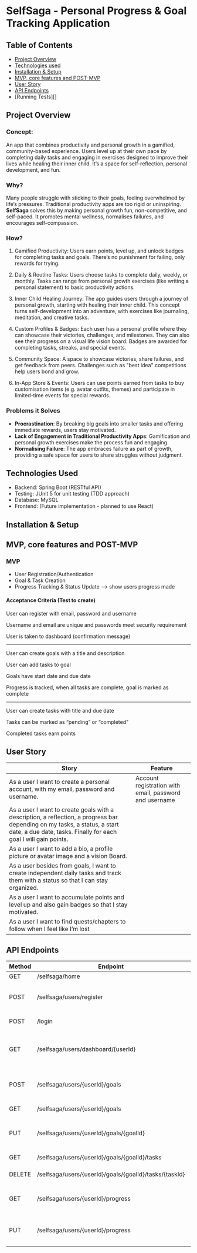 # SelfSaga - Personal Progress & Goal Tracking Application

## Table of Contents

- [Project Overview][1]
- [Technologies used][2]
- [Installation & Setup][3]
- [MVP, core features and POST-MVP][4]
- [User Story ][5]
- [API Endpoints][6]
- [Running Tests][]

## Project Overview

### Concept:

An app that combines productivity and personal growth in a gamified, community-based experience. Users level up at their own pace by completing daily tasks and engaging in exercises designed to improve their lives while healing their inner child. It’s a space for self-reflection, personal development, and fun.

### Why?
Many people struggle with sticking to their goals, feeling overwhelmed by life’s pressures. Traditional productivity apps are too rigid or uninspiring. 
**SelfSaga** solves this by making personal growth fun, non-competitive, and self-paced. It promotes mental wellness, normalises failures, and encourages self-compassion.

### How?

1. Gamified Productivity:
Users earn points, level up, and unlock badges for completing tasks and goals. There’s no punishment for failing, only rewards for trying.

2. Daily & Routine Tasks:
 Users choose tasks to complete daily, weekly, or monthly. Tasks can range from personal growth exercises (like writing a personal statement) to basic productivity actions.

3. Inner Child Healing Journey:
The app guides users through a journey of personal growth, starting with healing their inner child. This concept turns self-development into an adventure, with exercises like journaling, meditation, and creative tasks.

4. Custom Profiles & Badges:
Each user has a personal profile where they can showcase their victories, challenges, and milestones. They can also see their progress on a visual life vision board. Badges are awarded for completing tasks, streaks, and special events.

5. Community Space:
 A space to showcase victories, share failures, and get feedback from peers. Challenges such as "best idea" competitions help users bond and grow.

6. In-App Store & Events:
Users can use points earned from tasks to buy customisation items (e.g. avatar outfits, themes) and participate in limited-time events for special rewards.

### Problems it Solves
- **Procrastination**: By breaking big goals into smaller tasks and offering immediate rewards, users stay motivated.
- **Lack of Engagement in Traditional Productivity Apps**: Gamification and personal growth exercises make the process fun and engaging.
- **Normalising Failure**: The app embraces failure as part of growth, providing a safe space for users to share struggles without judgment.

## Technologies Used
- Backend: Spring Boot (RESTful API)
- Testing: JUnit 5 for unit testing (TDD approach)
- Database: MySQL
- Frontend: (Future implementation - planned to use React)

## Installation & Setup

## MVP, core features and POST-MVP 

### MVP
- User Registration/Authentication
- Goal & Task Creation
- Progress Tracking & Status Update —> show users progress made

#### Acceptance Criteria (Test to create)

User can register with email, password and username

Username and email are unique and passwords meet security requirement

User is taken to dashboard (confirmation message)

---

User can create goals with a title and description

User can add tasks to goal

Goals have start date and due date

Progress is tracked, when all tasks are complete, goal is marked as complete

---

User can create tasks with title and due date

Tasks can be marked as “pending” or “completed”

Completed tasks earn points

## User Story
| Story | Feature |
| --- | --- |
|As a user I want to create a personal account, with my email, password and username.| Account registration with email, password and username |
|As a user I want to create goals with a description, a reflection, a progress bar depending on my tasks, a status, a start date, a due date, tasks. Finally for each goal I will gain points.|  |
|As a user I want to add a bio, a profile picture or avatar image and a vision Board.| |
|As a user besides from goals, I want to create independent daily tasks and track them with a status so that I can stay organized.| |
|As a user I want to accumulate points and level up and also gain badges so that I stay motivated.| |
|As a user I want to find quests/chapters to follow when I feel like I’m lost | |

## API Endpoints
| Method | Endpoint | Description |
| --- | --- | --- |
| GET | /selfsaga/home | get home page |
| POST | /selfsaga/users/register | Register a new User (email, password, username) |
| POST | /login | Authenticates User |
| GET | /selfsaga/users/dashboard/{userId} | Returns user dashboard/profile things(goals, tasks, progress, level, badge…) |
| POST | /selfsaga/users/{userId}/goals | creates new goal(title, description, start date, due date) |
| GET | /selfsaga/users/{userId}/goals | gets all goals of specific user |
| PUT | /selfsaga/users/{userId}/goals/{goalId} | update goal details (title, description, start date, due date) |
| GET | /selfsaga/users/{userId}/goals/{goalId}/tasks | gets all tasks of specific goal |
| DELETE | /selfsaga/users/{userId}/goals/{goalId}/tasks/{taskId} | delete task under a specific goal |
| GET | /selfsaga/users/{userId}/progress | get user progress showinh how many goals and tasks completed |
| PUT | /selfsaga/users/{userId}/progress | update user progress when task or goal is completed |


[1]: #project-overview
[2]: #technologies-used
[3]: #installation--setup
[4]: #mvp-core-features-and-post-mvp
[5]: #user-story
[6]: #api-endpoints